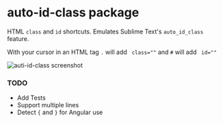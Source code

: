 # auto-id-class package
HTML `class` and `id` shortcuts. Emulates Sublime Text's `auto_id_class` feature.

With your cursor in an HTML tag `.` will add ` class=""` and `#` will add ` id=""`

![auti-id-class screenshot](https://github.com/bradleyflood/auto-id-class/blob/master/screen-recording-demo.gif?raw=true)

### TODO
- Add Tests
- Support multiple lines
- Detect `{` and `}` for Angular use
